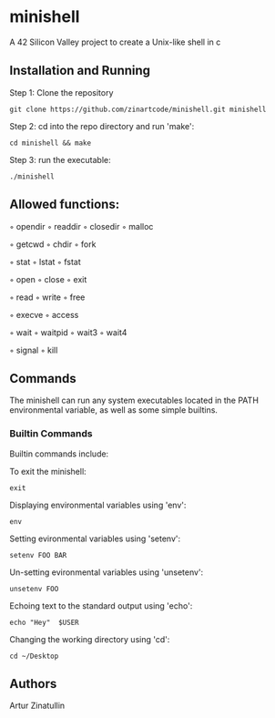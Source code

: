 # minishell

A 42 Silicon Valley project to create a Unix-like shell in c


## Installation and Running

Step 1: Clone the repository

```
git clone https://github.com/zinartcode/minishell.git minishell
```

Step 2: cd into the repo directory and run 'make':

```
cd minishell && make
```

Step 3: run the executable:

```
./minishell
```
## Allowed functions:

◦ opendir ◦ readdir ◦ closedir ◦ malloc

◦ getcwd ◦ chdir ◦ fork

◦ stat ◦ lstat ◦ fstat

◦ open ◦ close ◦ exit

◦ read ◦ write ◦ free

◦ execve ◦ access 

◦ wait ◦ waitpid ◦ wait3 ◦ wait4

◦ signal ◦ kill
## Commands

The minishell can run any system executables located in the PATH environmental variable, as well as some simple builtins.

### Builtin Commands

Builtin commands include:

To exit the minishell:
```
exit
```

Displaying environmental variables using 'env':
```
env
```

Setting evironmental variables using 'setenv':
```
setenv FOO BAR
```

Un-setting evironmental variables using 'unsetenv':
```
unsetenv FOO
```

Echoing text to the standard output using 'echo':
```
echo "Hey"  $USER 
```

Changing the working directory using 'cd':
```
cd ~/Desktop
```


## Authors

Artur Zinatullin

